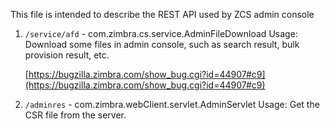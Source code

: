 This file is intended to describe the REST API used by ZCS admin console

1. `/service/afd` - com.zimbra.cs.service.AdminFileDownload
   Usage: Download some files in admin console, such as search result, bulk provision result, etc.

   [https://bugzilla.zimbra.com/show_bug.cgi?id=44907#c9](https://bugzilla.zimbra.com/show_bug.cgi?id=44907#c9)

2. `/adminres` - com.zimbra.webClient.servlet.AdminServlet
   Usage: Get the CSR file from the server.
